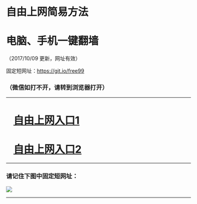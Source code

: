 ﻿# 自由上网简易方法

# 电脑、手机一键翻墙

（2017/10/09 更新，网址有效）

固定短网址：https://git.io/free99

### （微信如打不开，请转到浏览器打开）


***





# &nbsp;&nbsp; <a href="http://ft385431653.fwq-tz-1001.info/fwqtz01.html?t=100900117080 " target="_blank">自由上网入口1</a>
# &nbsp;&nbsp; <a href="http://ft2882119358.fwq-tz-1002.info/fwqtz02.html?t=100900111571 " target="_blank">自由上网入口2</a>
***

### 请记住下图中固定短网址：

<img src="https://s3-us-west-2.amazonaws.com/fwq-1001/yjfq-20170905okok.png" /> 


***

